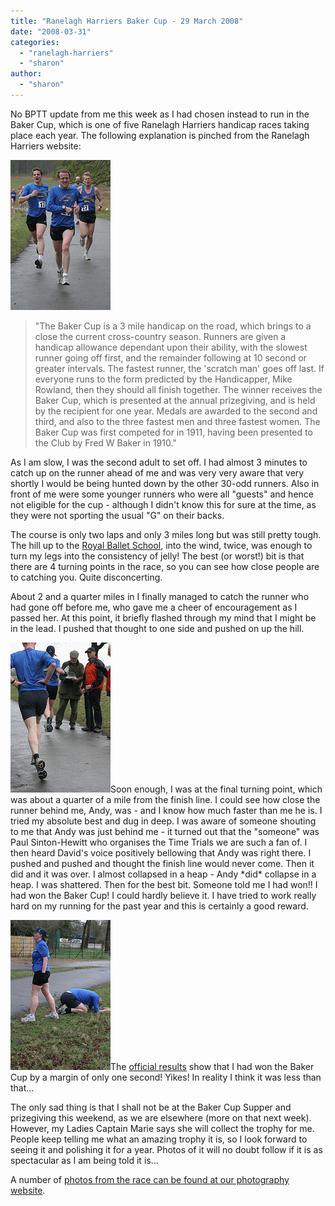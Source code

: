 ```yaml
---
title: "Ranelagh Harriers Baker Cup - 29 March 2008"
date: "2008-03-31"
categories: 
  - "ranelagh-harriers"
  - "sharon"
author: 
  - "sharon"
---
```


No BPTT update from me this week as I had chosen instead to run in the Baker Cup, which is one of five Ranelagh Harriers handicap races taking place each year. The following explanation is pinched from the Ranelagh Harriers website:

![20080329_baker_cup_busy_finish.jpg](/images/2008/20080329_baker_cup_busy_finish.jpg)

> "The Baker Cup is a 3 mile handicap on the road, which brings to a close the current cross-country season. Runners are given a handicap allowance dependant upon their ability, with the slowest runner going off first, and the remainder following at 10 second or greater intervals. The fastest runner, the 'scratch man' goes off last. If everyone runs to the form predicted by the Handicapper, Mike Rowland, then they should all finish together. The winner receives the Baker Cup, which is presented at the annual prizegiving, and is held by the recipient for one year. Medals are awarded to the second and third, and also to the three fastest men and three fastest women. The Baker Cup was first competed for in 1911, having been presented to the Club by Fred W Baker in 1910."

As I am slow, I was the second adult to set off. I had almost 3 minutes to catch up on the runner ahead of me and was very very aware that very shortly I would be being hunted down by the other 30-odd runners. Also in front of me were some younger runners who were all "guests" and hence not eligible for the cup - although I didn't know this for sure at the time, as they were not sporting the usual "G" on their backs.

The course is only two laps and only 3 miles long but was still pretty tough. The hill up to the [Royal Ballet School](http://www.royal-ballet-school.org.uk/Appeal/appeal.htm), into the wind, twice, was enough to turn my legs into the consistency of jelly! The best (or worst!) bit is that there are 4 turning points in the race, so you can see how close people are to catching you. Quite disconcerting.

About 2 and a quarter miles in I finally managed to catch the runner who had gone off before me, who gave me a cheer of encouragement as I passed her. At this point, it briefly flashed through my mind that I might be in the lead. I pushed that thought to one side and pushed on up the hill.

![20080329_baker_cup_finish.jpg](/images/2008/20080329_baker_cup_finish.jpg)Soon enough, I was at the final turning point, which was about a quarter of a mile from the finish line. I could see how close the runner behind me, Andy, was - and I know how much faster than me he is. I tried my absolute best and dug in deep. I was aware of someone shouting to me that Andy was just behind me - it turned out that the "someone" was Paul Sinton-Hewitt who organises the Time Trials we are such a fan of. I then heard David's voice positively bellowing that Andy was right there. I pushed and pushed and thought the finish line would never come. Then it did and it was over. I almost collapsed in a heap - Andy \*did\* collapse in a heap. I was shattered. Then for the best bit. Someone told me I had won!! I had won the Baker Cup! I could hardly believe it. I have tried to work really hard on my running for the past year and this is certainly a good reward.

![20080329_baker_cup_after.jpg](/images/2008/20080329_baker_cup_after.jpg)The [official results](http://www.ranelagh-harriers.com/results/080329h.html) show that I had won the Baker Cup by a margin of only one second! Yikes! In reality I think it was less than that...

The only sad thing is that I shall not be at the Baker Cup Supper and prizegiving this weekend, as we are elsewhere (more on that next week). However, my Ladies Captain Marie says she will collect the trophy for me. People keep telling me what an amazing trophy it is, so I look forward to seeing it and polishing it for a year. Photos of it will no doubt follow if it is as spectacular as I am being told it is...

A number of [photos from the race can be found at our photography website](http://www.rowephoto.co.uk/photos/72157604314013986/).
